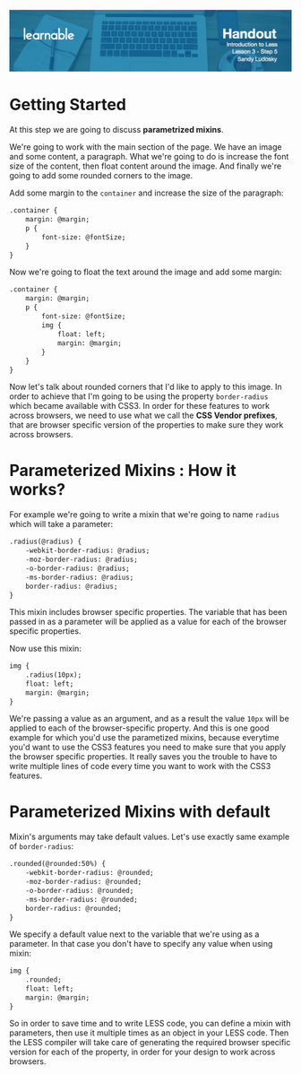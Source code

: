 ![](headers/3-5.jpg)
# Getting Started

At this step we are going to discuss **parametrized mixins**.

We're going to work with the main section of the page. We have an image and some content, a paragraph. What we're going to do is increase the font size of the content, then float content around the image. And finally we're going to add some rounded corners to the image.

Add some margin to the `container` and increase the size of the paragraph:

```less
.container {
	margin: @margin;
	p {
		font-size: @fontSize;
	}
}
```

Now we're going to float the text around the image and add some margin:

```less
.container {
	margin: @margin;
	p {
		font-size: @fontSize;
		img {
			float: left;
			margin: @margin;
		}
	}
}
```

Now let's talk about rounded corners that I'd like to apply to this image. In order to achieve that I'm going to be using the property `border-radius` which became available with CSS3. In order for these features to work across browsers, we need to use what we call the **CSS Vendor prefixes**, that are browser specific version of the properties to make sure they work across browsers.

# Parameterized Mixins : How it works?

For example we're going to write a mixin that we're going to name `radius` which will take a parameter:

```less
.radius(@radius) {
	-webkit-border-radius: @radius;
	-moz-border-radius: @radius;	
	-o-border-radius: @radius;
	-ms-border-radius: @radius;
	border-radius: @radius;
}
```

This mixin includes browser specific properties. The variable that has been passed in as a parameter will be applied as a value for each of the browser specific properties.

Now use this mixin:

```less
img {
	.radius(10px);		
	float: left;
	margin: @margin;
}
```

We're passing a value as an argument, and as a result the value `10px` will be applied to each of the browser-specific property. And this is one good example for which you'd use the parametized mixins, because everytime you'd want to use the CSS3 features you need to make sure that you apply the browser specific properties. It really saves you the trouble to have to write multiple lines of code every time you want to work with the CSS3 features.

# Parameterized Mixins with default

Mixin's arguments may take default values. Let's use exactly same example of `border-radius`:

```less
.rounded(@rounded:50%) {
	-webkit-border-radius: @rounded; 
	-moz-border-radius: @rounded;	
	-o-border-radius: @rounded;		
	-ms-border-radius: @rounded;		
	border-radius: @rounded;
}
```

We specify a default value next to the variable that we're using as a parameter. In that case you don't have to specify any value when using mixin:

```less
img {
	.rounded;	
	float: left;
	margin: @margin;
}
```

So in order to save time and to write LESS code, you can define a mixin with parameters, then use it multiple times as an object in your LESS code. Then the LESS compiler will take care of generating the required browser specific version for each of the property, in order for your design to work across browsers.